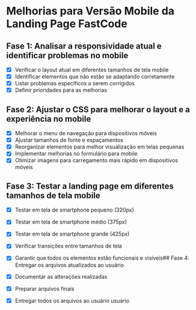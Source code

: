 # Melhorias para Versão Mobile da Landing Page FastCode

## Fase 1: Analisar a responsividade atual e identificar problemas no mobile
- [x] Verificar o layout atual em diferentes tamanhos de tela mobile
- [x] Identificar elementos que não estão se adaptando corretamente
- [x] Listar problemas específicos a serem corrigidos
- [x] Definir prioridades para as melhorias

## Fase 2: Ajustar o CSS para melhorar o layout e a experiência no mobile
- [x] Melhorar o menu de navegação para dispositivos móveis
- [x] Ajustar tamanhos de fonte e espaçamentos
- [x] Reorganizar elementos para melhor visualização em telas pequenas
- [x] Implementar melhorias no formulário para mobile
- [x] Otimizar imagens para carregamento mais rápido em dispositivos móveis

## Fase 3: Testar a landing page em diferentes tamanhos de tela mobile
- [x] Testar em tela de smartphone pequeno (320px)
- [x] Testar em tela de smartphone médio (375px)
- [x] Testar em tela de smartphone grande (425px)
- [x] Verificar transições entre tamanhos de tela
- [x] Garantir que todos os elementos estão funcionais e visíveis## Fase 4: Entregar os arquivos atualizados ao usuário
- [x] Documentar as alterações realizadas
- [x] Preparar arquivos finais
- [x] Entregar todos os arquivos ao usuário usuário

